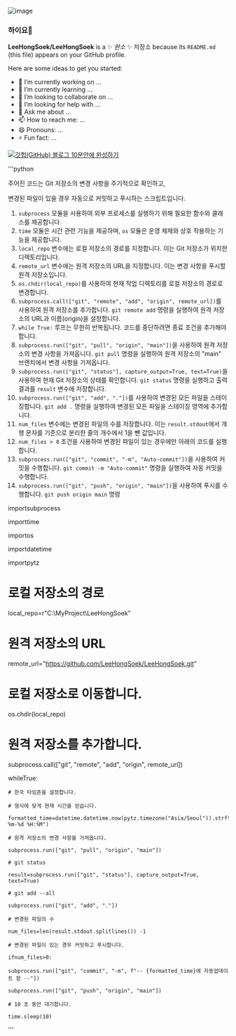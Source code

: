 ![image](https://github.com/LeeHongSoek/LeeHongSoek/assets/105229755/beb7bdaa-0e84-4b57-b28e-a099a9b4ea5f)

### 하이요👋

**LeeHongSoek/LeeHongSoek** is a ✨ _완소_ ✨ 저장소 because its `README.md` (this file) appears on your GitHub profile.

Here are some ideas to get you started:

- 🔭 I’m currently working on ...
- 🌱 I’m currently learning ...
- 👯 I’m looking to collaborate on ...
- 🤔 I’m looking for help with ...
- 💬 Ask me about ...
- 📫 How to reach me: ...
- 😄 Pronouns: ...
- ⚡ Fun fact: ...

[![깃헙(GitHub) 블로그 10분안에 완성하기](http://img.youtube.com/vi/ACzFIAOsfpM/0.jpg)](https://www.youtube.com/watch?v=ACzFIAOsfpM)




'''python

주어진 코드는 Git 저장소의 변경 사항을 주기적으로 확인하고,

변경된 파일이 있을 경우 자동으로 커밋하고 푸시하는 스크립트입니다.

1. `subprocess` 모듈을 사용하여 외부 프로세스를 실행하기 위해 필요한 함수와 클래스를 제공합니다.
2. `time` 모듈은 시간 관련 기능을 제공하며, `os` 모듈은 운영 체제와 상호 작용하는 기능을 제공합니다.
3. `local_repo` 변수에는 로컬 저장소의 경로를 지정합니다. 이는 Git 저장소가 위치한 디렉토리입니다.
4. `remote_url` 변수에는 원격 저장소의 URL을 지정합니다. 이는 변경 사항을 푸시할 원격 저장소입니다.
5. `os.chdir(local_repo)`를 사용하여 현재 작업 디렉토리를 로컬 저장소의 경로로 변경합니다.
6. `subprocess.call(["git", "remote", "add", "origin", remote_url])`를 사용하여 원격 저장소를 추가합니다. `git remote add` 명령을 실행하여 원격 저장소의 URL과 이름(origin)을 설정합니다.
7. `while True:` 루프는 무한히 반복됩니다. 코드를 중단하려면 종료 조건을 추가해야 합니다.
8. `subprocess.run(["git", "pull", "origin", "main"])`을 사용하여 원격 저장소의 변경 사항을 가져옵니다. `git pull` 명령을 실행하여 원격 저장소의 "main" 브랜치에서 변경 사항을 가져옵니다.
9. `subprocess.run(["git", "status"], capture_output=True, text=True)`을 사용하여 현재 Git 저장소의 상태를 확인합니다. `git status` 명령을 실행하고 출력 결과를 `result` 변수에 저장합니다.
10. `subprocess.run(["git", "add", "."])`를 사용하여 변경된 모든 파일을 스테이징합니다. `git add .` 명령을 실행하여 변경된 모든 파일을 스테이징 영역에 추가합니다.
11. `num_files` 변수에는 변경된 파일의 수를 저장합니다. 이는 `result.stdout`에서 개행 문자를 기준으로 분리한 줄의 개수에서 1을 뺀 값입니다.
12. `num_files > 0` 조건을 사용하여 변경된 파일이 있는 경우에만 아래의 코드를 실행합니다.
13. `subprocess.run(["git", "commit", "-m", "Auto-commit"])`을 사용하여 커밋을 수행합니다. `git commit -m "Auto-commit"` 명령을 실행하여 자동 커밋을 수행합니다.
14. `subprocess.run(["git", "push", "origin", "main"])`을 사용하여 푸시를 수행합니다. `git push origin main` 명령


importsubprocess

importtime

importos

importdatetime

importpytz

# 로컬 저장소의 경로

local_repo=r"C:\MyProject\LeeHongSoek"

# 원격 저장소의 URL

remote_url="https://github.com/LeeHongSoek/LeeHongSoek.git"

# 로컬 저장소로 이동합니다.

os.chdir(local_repo)

# 원격 저장소를 추가합니다.

subprocess.call(["git", "remote", "add", "origin", remote_url])

whileTrue:

    # 한국 타임존을 설정합니다.

    # 형식에 맞게 현재 시간을 얻습니다.

    formatted_time=datetime.datetime.now(pytz.timezone("Asia/Seoul")).strftime("%Y-%m-%d %H:%M")

    # 원격 저장소의 변경 사항을 가져옵니다.

    subprocess.run(["git", "pull", "origin", "main"])

    # git status

    result=subprocess.run(["git", "status"], capture_output=True, text=True)

    # git add --all

    subprocess.run(["git", "add", "."])

    # 변경된 파일의 수

    num_files=len(result.stdout.splitlines()) -1

    # 변경된 파일이 있는 경우 커밋하고 푸시합니다.

    ifnum_files>0:

    subprocess.run(["git", "commit", "-m", f"-- {formatted_time}에 자동업데이트 함 --"])

    subprocess.run(["git", "push", "origin", "main"])

    # 10 초 동안 대기합니다.

    time.sleep(10)

'''

<!--

여기는 주석

-->
